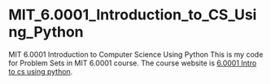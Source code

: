 # MIT_6.0001_Introduction_to_CS_Using_Python
MIT 6.0001 Introduction to Computer Science Using Python
This is my code for Problem Sets in MIT 6.0001 course. The course website is [6.0001 Intro to cs using python]( https://ocw.mit.edu/courses/electrical-engineering-and-computer-science/6-0001-introduction-to-computer-science-and-programming-in-python-fall-2016/all).
